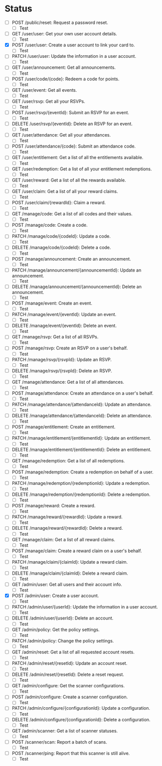 # Status

- [ ] POST /public/reset: Request a password reset.
  - [ ] Test
- [ ] GET /user/user: Get your own user account details.
  - [ ] Test
- [x] POST /user/user: Create a user account to link your card to.
  - [ ] Test
- [ ] PATCH /user/user: Update the information in a user account.
  - [ ] Test
- [ ] GET /user/announcement: Get all announcements.
  - [ ] Test
- [ ] POST /user/code/{code}: Redeem a code for points.
  - [ ] Test
- [ ] GET /user/event: Get all events.
  - [ ] Test
- [ ] GET /user/rsvp: Get all your RSVPs.
  - [ ] Test
- [ ] POST /user/rsvp/{eventId}: Submit an RSVP for an event.
  - [ ] Test
- [ ] DELETE /user/rsvp/{eventId}: Delete an RSVP for an event.
  - [ ] Test
- [ ] GET /user/attendance: Get all your attendances.
  - [ ] Test
- [ ] POST /user/attendance/{code}: Submit an attendance code.
  - [ ] Test
- [ ] GET /user/entitlement: Get a list of all the entitlements available.
  - [ ] Test
- [ ] GET /user/redemption: Get a list of all your entitlement redemptions.
  - [ ] Test
- [ ] GET /user/reward: Get a list of all the rewards available.
  - [ ] Test
- [ ] GET /user/claim: Get a list of all your reward claims.
  - [ ] Test
- [ ] POST /user/claim/{rewardId}: Claim a reward.
  - [ ] Test
- [ ] GET /manage/code: Get a list of all codes and their values.
  - [ ] Test
- [ ] POST /manage/code: Create a code.
  - [ ] Test
- [ ] PATCH /manage/code/{codeId}: Update a code.
  - [ ] Test
- [ ] DELETE /manage/code/{codeId}: Delete a code.
  - [ ] Test
- [ ] POST /manage/announcement: Create an announcement.
  - [ ] Test
- [ ] PATCH /manage/announcement/{announcementId}: Update an announcement.
  - [ ] Test
- [ ] DELETE /manage/announcement/{announcementId}: Delete an announcement.
  - [ ] Test
- [ ] POST /manage/event: Create an event.
  - [ ] Test
- [ ] PATCH /manage/event/{eventId}: Update an event.
  - [ ] Test
- [ ] DELETE /manage/event/{eventId}: Delete an event.
  - [ ] Test
- [ ] GET /manage/rsvp: Get a list of all RSVPs.
  - [ ] Test
- [ ] POST /manage/rsvp: Create an RSVP on a user's behalf.
  - [ ] Test
- [ ] PATCH /manage/rsvp/{rsvpId}: Update an RSVP.
  - [ ] Test
- [ ] DELETE /manage/rsvp/{rsvpId}: Delete an RSVP.
  - [ ] Test
- [ ] GET /manage/attendance: Get a list of all attendances.
  - [ ] Test
- [ ] POST /manage/attendance: Create an attendance on a user's behalf.
  - [ ] Test
- [ ] PATCH /manage/attendance/{attendanceId}: Update an attendance.
  - [ ] Test
- [ ] DELETE /manage/attendance/{attendanceId}: Delete an attendance.
  - [ ] Test
- [ ] POST /manage/entitlement: Create an entitlement.
  - [ ] Test
- [ ] PATCH /manage/entitlement/{entitlementId}: Update an entitlement.
  - [ ] Test
- [ ] DELETE /manage/entitlement/{entitlementId}: Delete an entitlement.
  - [ ] Test
- [ ] GET /manage/redemption: Get a list of all redemptions.
  - [ ] Test
- [ ] POST /manage/redemption: Create a redemption on behalf of a user.
  - [ ] Test
- [ ] PATCH /manage/redemption/{redemptionId}: Update a redemption.
  - [ ] Test
- [ ] DELETE /manage/redemption/{redemptionId}: Delete a redemption.
  - [ ] Test
- [ ] POST /manage/reward: Create a reward.
  - [ ] Test
- [ ] PATCH /manage/reward/{rewardId}: Update a reward.
  - [ ] Test
- [ ] DELETE /manage/reward/{rewardId}: Delete a reward.
  - [ ] Test
- [ ] GET /manage/claim: Get a list of all reward claims.
  - [ ] Test
- [ ] POST /manage/claim: Create a reward claim on a user's behalf.
  - [ ] Test
- [ ] PATCH /manage/claim/{claimId}: Update a reward claim.
  - [ ] Test
- [ ] DELETE /manage/claim/{claimId}: Delete a reward claim.
  - [ ] Test
- [ ] GET /admin/user: Get all users and their account info.
  - [ ] Test
- [x] POST /admin/user: Create a user account.
  - [ ] Test
- [ ] PATCH /admin/user/{userId}: Update the information in a user account.
  - [ ] Test
- [ ] DELETE /admin/user/{userId}: Delete an account.
  - [ ] Test
- [ ] GET /admin/policy: Get the policy settings.
  - [ ] Test
- [ ] PATCH /admin/policy: Change the policy settings.
  - [ ] Test
- [ ] GET /admin/reset: Get a list of all requested account resets.
  - [ ] Test
- [ ] PATCH /admin/reset/{resetId}: Update an account reset.
  - [ ] Test
- [ ] DELETE /admin/reset/{resetId}: Delete a reset request.
  - [ ] Test
- [ ] GET /admin/configure: Get the scanner configurations.
  - [ ] Test
- [ ] POST /admin/configure: Create a scanner configuration.
  - [ ] Test
- [ ] PATCH /admin/configure/{configurationId}: Update a configuration.
  - [ ] Test
- [ ] DELETE /admin/configure/{configurationId}: Delete a configuration.
  - [ ] Test
- [ ] GET /admin/scanner: Get a list of scanner statuses.
  - [ ] Test
- [ ] POST /scanner/scan: Report a batch of scans.
  - [ ] Test
- [ ] POST /scanner/ping: Report that this scanner is still alive.
  - [ ] Test
